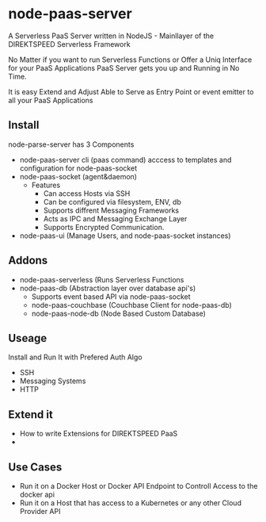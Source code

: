 # node-paas-server
A Serverless PaaS Server written in NodeJS - Mainllayer of the DIREKTSPEED Serverless Framework

No Matter if you want to run Serverless Functions or Offer a Uniq Interface for your PaaS Applications PaaS Server gets you up and Running in No Time.

It is easy Extend and Adjust Able to Serve as Entry Point or event emitter to all your PaaS Applications 

## Install
node-parse-server has 3 Components

- node-paas-server cli (paas command) acccess to templates and configuration for node-paas-socket
- node-paas-socket (agent&daemon)
  - Features
    - Can access Hosts via SSH
    - Can be configured via filesystem, ENV, db
    - Supports diffrent Messaging Frameworks
    - Acts as IPC and Messaging Exchange Layer
    - Supports Encrypted Communication.
- node-paas-ui (Manage Users, and node-paas-socket instances)

## Addons
- node-paas-serverless (Runs Serverless Functions
- node-paas-db (Abstraction layer over database api's)
  - Supports event based API via node-paas-socket
  - node-paas-couchbase (Couchbase Client for node-paas-db)
  - node-paas-node-db (Node Based Custom Database)

## Useage 
Install and Run It with Prefered Auth Algo
- SSH
- Messaging Systems
- HTTP

## Extend it

- How to write Extensions for DIREKTSPEED PaaS
- 


## Use Cases
- Run it on a Docker Host or Docker API Endpoint to Controll Access to the docker api
- Run it on a Host that has access to a Kubernetes or any other Cloud Provider API
